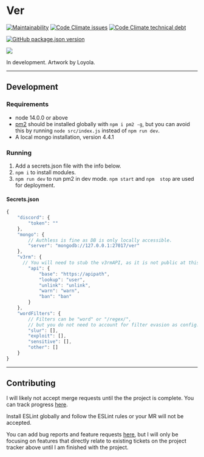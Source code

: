 # Ver
[![Maintainability](https://api.codeclimate.com/v1/badges/409e726dc858ae9e6df5/maintainability)](https://codeclimate.com/github/SegFault-Verm/Ver/maintainability)
[![Code Climate issues](https://img.shields.io/codeclimate/issues/SegFault-Verm/Ver?color=45d298)](https://codeclimate.com/github/SegFault-Verm/Ver/maintainability)
[![Code Climate technical debt](https://img.shields.io/codeclimate/tech-debt/SegFault-Verm/Ver?color=45d298)](https://codeclimate.com/github/SegFault-Verm/Ver/maintainability)

[![GitHub package.json version](https://img.shields.io/github/package-json/v/SegFault-Verm/Ver)](https://github.com/SegFault-Verm/Ver/projects/1)

![](https://cdn.discordapp.com/attachments/548683437524123660/779798235421081640/versmall.png)

In development. Artwork by Loyola.

___

## Development

### Requirements
* node 14.0.0 or above
* [pm2](https://www.npmjs.com/package/pm2) should be installed globally with `npm i pm2 -g`, but you can avoid this by running `node src/index.js` instead of `npm run dev`.
* A local mongo installation, version 4.4.1
### Running
1) Add a secrets.json file with the info below.
2) `npm i` to install modules.
3) `npm run dev` to run pm2 in dev mode. `npm start` and `npm  stop` are used for deployment.

#### Secrets.json
```js
{
    "discord": {
        "token": ""
    },
    "mongo": {
        // Authless is fine as DB is only locally accessible.
        "server": "mongodb://127.0.0.1:27017/ver"
    },
    "v3rm": {
      // You will need to stub the v3rmAPI, as it is not public at this time.
        "api": { 
            "base": "https://apipath",
            "lookup": "user",
            "unlink": "unlink",
            "warn": "warn",
            "ban": "ban"
        }
    },
    "wordFilters": {
        // Filters can be "word" or "/regex/",
        // but you do not need to account for filter evasion as config.characterEvasionMap is injected into the check.
        "slur": [],
        "exploit": [],
        "sensitive": [],
        "other": []
    }
}

```

---
## Contributing

I will likely not accept merge requests until the the project is complete. You can track progress [here](https://github.com/SegFault-Verm/Ver).

Install ESLint globally and follow the ESLint rules or your MR will not be accepted.

You can add bug reports and feature requests [here](https://github.com/SegFault-Verm/Ver/issues), but I will only be focusing on features that directly relate to existing tickets on the project tracker above until I am finished with the project.
